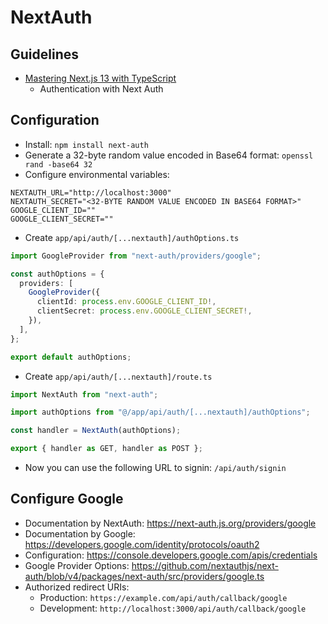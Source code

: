 # NextAuth

## Guidelines

* [Mastering Next.js 13 with TypeScript](https://codewithmosh.com/p/mastering-next-js-13-with-typescript)
  * Authentication with Next Auth

## Configuration

* Install: `npm install next-auth`
* Generate a 32-byte random value encoded in Base64 format: `openssl rand -base64 32`
* Configure environmental variables:

```
NEXTAUTH_URL="http://localhost:3000"
NEXTAUTH_SECRET="<32-BYTE RANDOM VALUE ENCODED IN BASE64 FORMAT>"
GOOGLE_CLIENT_ID=""
GOOGLE_CLIENT_SECRET=""
```
* Create `app/api/auth/[...nextauth]/authOptions.ts`

```typescript
import GoogleProvider from "next-auth/providers/google";

const authOptions = {
  providers: [
    GoogleProvider({
      clientId: process.env.GOOGLE_CLIENT_ID!,
      clientSecret: process.env.GOOGLE_CLIENT_SECRET!,
    }),
  ],
};

export default authOptions;
```

* Create `app/api/auth/[...nextauth]/route.ts`

```typescript
import NextAuth from "next-auth";

import authOptions from "@/app/api/auth/[...nextauth]/authOptions";

const handler = NextAuth(authOptions);

export { handler as GET, handler as POST };
```

* Now you can use the following URL to signin: `/api/auth/signin`

## Configure Google

* Documentation by NextAuth: https://next-auth.js.org/providers/google
* Documentation by Google: https://developers.google.com/identity/protocols/oauth2
* Configuration: https://console.developers.google.com/apis/credentials
* Google Provider Options: https://github.com/nextauthjs/next-auth/blob/v4/packages/next-auth/src/providers/google.ts
* Authorized redirect URIs:
  * Production: `https://example.com/api/auth/callback/google`
  * Development: `http://localhost:3000/api/auth/callback/google`
